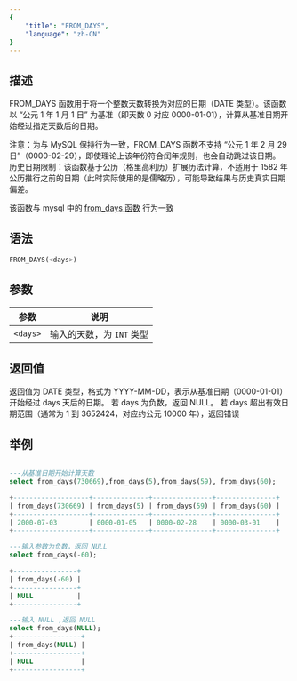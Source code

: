 ```yaml
---
{
    "title": "FROM_DAYS",
    "language": "zh-CN"
}
---
```


## 描述

FROM_DAYS 函数用于将一个整数天数转换为对应的日期（DATE 类型）。该函数以 “公元 1 年 1 月 1 日” 为基准（即天数 0 对应 0000-01-01），计算从基准日期开始经过指定天数后的日期。

注意：为与 MySQL 保持行为一致，FROM_DAYS 函数不支持 “公元 1 年 2 月 29 日”（0000-02-29），即使理论上该年份符合闰年规则，也会自动跳过该日期。
历史日期限制：该函数基于公历（格里高利历）扩展历法计算，不适用于 1582 年公历推行之前的日期（此时实际使用的是儒略历），可能导致结果与历史真实日期偏差。

该函数与 mysql 中的 [from_days 函数](https://dev.mysql.com/doc/refman/8.4/en/date-and-time-functions.html#function_from-days) 行为一致

## 语法

```sql
FROM_DAYS(<days>)
```

## 参数

| 参数 | 说明 |
| -- | -- |
| `<days>` | 	输入的天数，为 `INT` 类型 |

## 返回值

返回值为 DATE 类型，格式为 YYYY-MM-DD，表示从基准日期（0000-01-01）开始经过 days 天后的日期。
若 days 为负数，返回 NULL。
若 days 超出有效日期范围（通常为 1 到 3652424，对应约公元 10000 年），返回错误

## 举例

```sql

---从基准日期开始计算天数
select from_days(730669),from_days(5),from_days(59), from_days(60);

+-------------------+--------------+---------------+---------------+
| from_days(730669) | from_days(5) | from_days(59) | from_days(60) |
+-------------------+--------------+---------------+---------------+
| 2000-07-03        | 0000-01-05   | 0000-02-28    | 0000-03-01    |
+-------------------+--------------+---------------+---------------+

---输入参数为负数，返回 NULL
select from_days(-60);

+----------------+
| from_days(-60) |
+----------------+
| NULL           |
+----------------+

---输入 NULL ,返回 NULL
select from_days(NULL);
+-----------------+
| from_days(NULL) |
+-----------------+
| NULL            |
+-----------------+
```